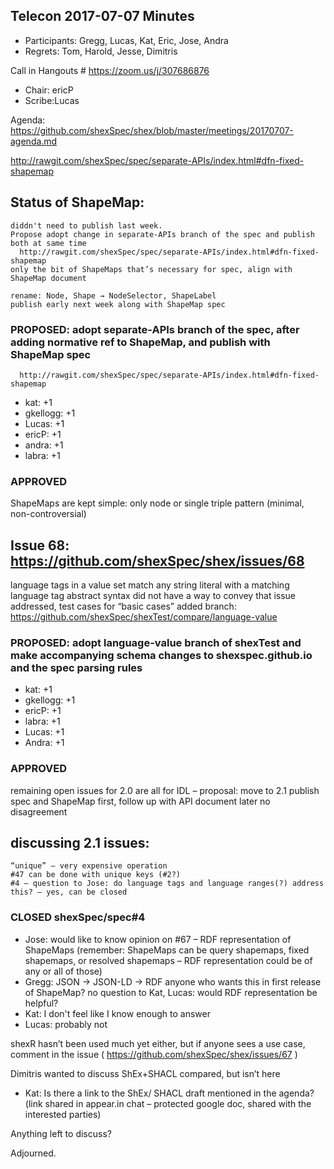 
## Telecon 2017-07-07 Minutes

 * Participants:  Gregg, Lucas, Kat, Eric, Jose, Andra
 * Regrets: Tom, Harold, Jesse, Dimitris

Call in Hangouts # https://zoom.us/j/307686876
 * Chair: ericP
 * Scribe:Lucas

Agenda: https://github.com/shexSpec/shex/blob/master/meetings/20170707-agenda.md

http://rawgit.com/shexSpec/spec/separate-APIs/index.html#dfn-fixed-shapemap

## Status of ShapeMap:
    diddn't need to publish last week.
    Propose adopt change in separate-APIs branch of the spec and publish both at same time
      http://rawgit.com/shexSpec/spec/separate-APIs/index.html#dfn-fixed-shapemap
    only the bit of ShapeMaps that’s necessary for spec, align with ShapeMap document
    
    rename: Node, Shape → NodeSelector, ShapeLabel
    publish early next week along with ShapeMap spec

### PROPOSED: adopt separate-APIs branch of the spec, after adding normative ref to ShapeMap, and publish with ShapeMap spec
      http://rawgit.com/shexSpec/spec/separate-APIs/index.html#dfn-fixed-shapemap

 * kat: +1
 * gkellogg: +1
 * Lucas: +1
 * ericP: +1
 * andra: +1
 * labra: +1

### APPROVED

ShapeMaps are kept simple: only node or single triple pattern (minimal, non-controversial)

## Issue 68: https://github.com/shexSpec/shex/issues/68

language tags in a value set match any string literal with a matching language tag
abstract syntax did not have a way to convey that
issue addressed, test cases for “basic cases” added
branch: https://github.com/shexSpec/shexTest/compare/language-value

### PROPOSED: adopt language-value branch of shexTest and make accompanying schema changes to shexspec.github.io and the spec parsing rules  

 * kat: +1
 * gkellogg: +1
 * ericP: +1
 * labra: +1
 * Lucas: +1
 * Andra: +1

### APPROVED

remaining open issues for 2.0 are all for IDL – proposal: move to 2.1
publish spec and ShapeMap first, follow up with API document later
no disagreement


## discussing 2.1 issues:
    “unique” – very expensive operation
    #47 can be done with unique keys (#2?)
    #4 – question to Jose: do language tags and language ranges(?) address this? – yes, can be closed

### CLOSED shexSpec/spec#4


 * Jose: would like to know opinion on #67 – RDF representation of ShapeMaps
(remember: ShapeMaps can be query shapemaps, fixed shapemaps, or resolved shapemaps – RDF representation could be of any or all of those)
 * Gregg: JSON → JSON-LD → RDF
anyone who wants this in first release of ShapeMap? no
question to Kat, Lucas: would RDF representation be helpful?
 * Kat: I don't feel like I know enough to answer
 * Lucas: probably not

shexR hasn’t been used much yet either, but if anyone sees a use case, comment in the issue ( https://github.com/shexSpec/shex/issues/67 )

Dimitris wanted to discuss ShEx+SHACL compared, but isn’t here

 * Kat: Is there a link to the ShEx/ SHACL draft mentioned in the agenda? (link shared in appear.in chat – protected google doc, shared with the interested parties)

Anything left to discuss?

Adjourned.

